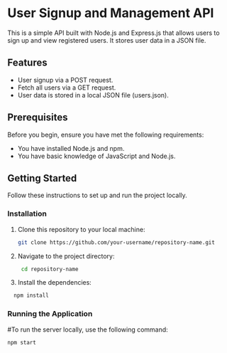 # User Signup and Management API

This is a simple API built with Node.js and Express.js that allows users to sign up and view registered users. It stores user data in a JSON file.

## Features

- User signup via a POST request.
- Fetch all users via a GET request.
- User data is stored in a local JSON file (users.json).

## Prerequisites

Before you begin, ensure you have met the following requirements:

- You have installed Node.js and npm.
- You have basic knowledge of JavaScript and Node.js.

## Getting Started

Follow these instructions to set up and run the project locally.

### Installation

1. Clone this repository to your local machine:

    ```bash
    git clone https://github.com/your-username/repository-name.git
   ``` 

2. Navigate to the project directory:

   ```bash
    cd repository-name
    ```

3. Install the dependencies:

  ```bash
    npm install
```
    

### Running the Application

#To run the server locally, use the following command:

```bash
npm start
